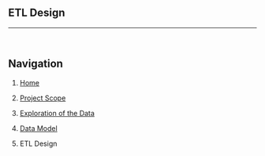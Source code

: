 ## ETL Design
-----------------------------------

<br>

## Navigation

1. [Home](../README.md)

2. [Project Scope](docs/ProjectScope.md)

3. [Exploration of the Data](docs/DataExploration.md)

4. [Data Model](docs/DataModel.md)

5. ETL Design